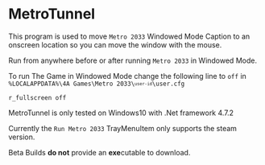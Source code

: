 # MetroTunnel
 
This program is used to move `Metro 2033` Windowed Mode Caption to an onscreen location so you can move the window with the mouse.

Run from anywhere before or after running `Metro 2033` in Windowed Mode.

To run The Game in Windowed Mode change the following line to `off` in `%LOCALAPPDATA%\4A Games\Metro 2033\`<sub><sup>`user-id`</sub></sup>`\user.cfg`

```
r_fullscreen off
```

MetroTunnel is only tested on Windows10 with .Net framework 4.7.2

Currently the `Run Metro 2033` TrayMenuItem only supports the steam version.

Beta Builds **do not** provide an **exe**cutable to download.


